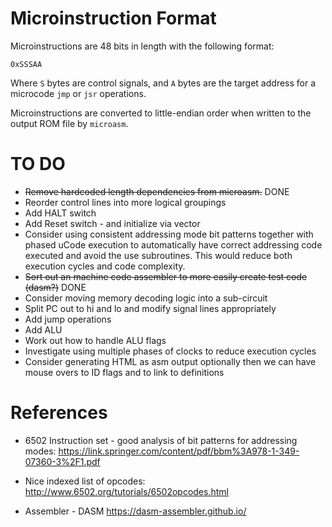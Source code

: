 # Microinstruction Format

Microinstructions are 48 bits in length with the following format:

```
0xSSSAA
```

Where `S` bytes are control signals, and `A` bytes are the target address for a microcode `jmp` or `jsr` operations.

Microinstructions are converted to little-endian order when written to the output ROM file by `microasm`.

# TO DO

* ~~Remove hardcoded length dependencies from microasm.~~ DONE
* Reorder control lines into more logical groupings
* Add HALT switch
* Add Reset switch - and initialize via vector
* Consider using consistent addressing mode bit patterns together with phased uCode execution to automatically have correct addressing code executed and avoid the use subroutines.   This would reduce both execution cycles and code complexity.
* ~~Sort out an machine code assembler to more easily create test code (dasm?)~~ DONE
* Consider moving memory decoding logic into a sub-circuit
* Split PC out to hi and lo and modify signal lines appropriately
* Add jump operations
* Add ALU
* Work out how to handle ALU flags
* Investigate using multiple phases of clocks to reduce execution cycles
* Consider generating HTML as asm output optionally then we can have mouse overs to ID flags and to link to definitions

# References

* 6502 Instruction set - good analysis of bit patterns for addressing modes:
https://link.springer.com/content/pdf/bbm%3A978-1-349-07360-3%2F1.pdf

* Nice indexed list of opcodes:
http://www.6502.org/tutorials/6502opcodes.html

* Assembler - DASM https://dasm-assembler.github.io/